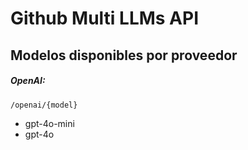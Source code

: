# Github Multi LLMs API

## Modelos disponibles por proveedor

##### OpenAI:

```
/openai/{model}
```

* gpt-4o-mini
* gpt-4o
